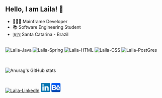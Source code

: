 <h2>Hello, I am Laila! 👋</h2>

- 👩🏻‍💻 Mainframe Developer
- 📚 Software Engineering Student 
- 🇧🇷 Santa Catarina - Brazil

<div style="display: inline_block"><br>
  <img align="center" alt="Laila-Java" height="30" src="https://img.shields.io/badge/Java-ED8B00?style=for-the-badge&logo=openjdk&logoColor=white">
  <img align="center" alt="Laila-Spring" height="30" src="https://img.shields.io/badge/Spring-6DB33F?style=for-the-badge&logo=spring&logoColor=white">
  <img align="center" alt="Laila-HTML" height="30" src="https://img.shields.io/badge/HTML5-E34F26?style=for-the-badge&logo=html5&logoColor=white">
  <img align="center" alt="Laila-CSS" height="30" src="https://img.shields.io/badge/CSS3-1572B6?style=for-the-badge&logo=css3&logoColor=white">
  <img align="center" alt="Laila-PostGres" height="30" src="https://img.shields.io/badge/MySQL-73618F?style=for-the-badge&logo=mysql&logoColor=white">
</div>
<br><br>

![Anurag's GitHub stats](https://github-readme-stats.vercel.app/api?username=lailagebhard&show_icons=true&theme=dracula)

<br>
<div>
  <a href = "mailto:lailagebhard@gmail.com" target="blank"><img height="30" alt="Laila-LinkedIn" src="https://img.shields.io/badge/-Gmail-%23333?style=for-the-badge&logo=gmail&logoColor=white"></a>
  <a href="https://www.linkedin.com/in/laila-gebhard/" target="_blank"><img height="30"  src="https://raw.githubusercontent.com/devicons/devicon/master/icons/linkedin/linkedin-original.svg"></a> 
  <a href="https://behance.net/lailagebhard" target="_blank"><img height="30" alt="Laila-Behance" src="https://raw.githubusercontent.com/devicons/devicon/master/icons/behance/behance-original.svg"></a> 
</div>
